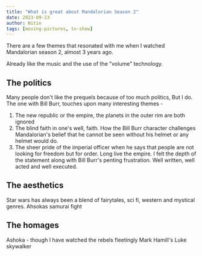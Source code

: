 ```yaml
---
title: "What is great about Mandalorian Season 2"
date: 2023-09-23
author: Nitin
tags: [moving-pictures, tv-show]
---
```


There are a few themes that resonated with me when I watched Mandalorian season 2, almost 3 years ago.

Already like the music and the use of the "volume" technology.


## The politics
Many people don't like the prequels because of too much politics, But I do.
The one with Bill Burr, touches upon many interesting themes -
1. The new republic or the empire, the planets in the outer rim are both ignored
2. The blind faith in one's well, faith. How the Bill Burr character challenges Mandalorian's belief that he cannot be seen without his helmet or any helmet would do.
3. The sheer pride of the imperial officer when he says that people are not looking for freedom but for order. Long live the empire. I felt the depth of the statement along with Bill Burr's penting frustration. Well written, well acted and well executed.


## The aesthetics
Star wars has always been a blend of fairytales, sci fi, western and mystical genres. 
Ahsokas samurai fight


## The homages
Ashoka - though I have watched the rebels fleetingly
Mark Hamill's Luke skywalker
